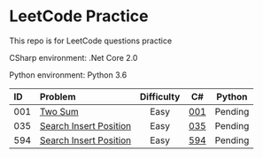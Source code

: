 # LeetCode Practice
This repo is for LeetCode questions practice

CSharp environment: .Net Core 2.0

Python environment: Python 3.6

|ID|Problem|Difficulty|C#|Python|
|:---|:---|:---:|:---:|:---:|
|001|[Two Sum](https://leetcode.com/problems/two-sum/)|Easy|[001](/CSharp/Solutions/1.cs)|Pending|
|035|[Search Insert Position](https://leetcode.com/problems/search-insert-position)|Easy|[035](/CSharp/Solutions/35.cs)|Pending|
|594|[Search Insert Position](https://leetcode.com/problems/longest-harmonious-subsequence)|Easy|[594](/CSharp/Solutions/594.cs)|Pending|